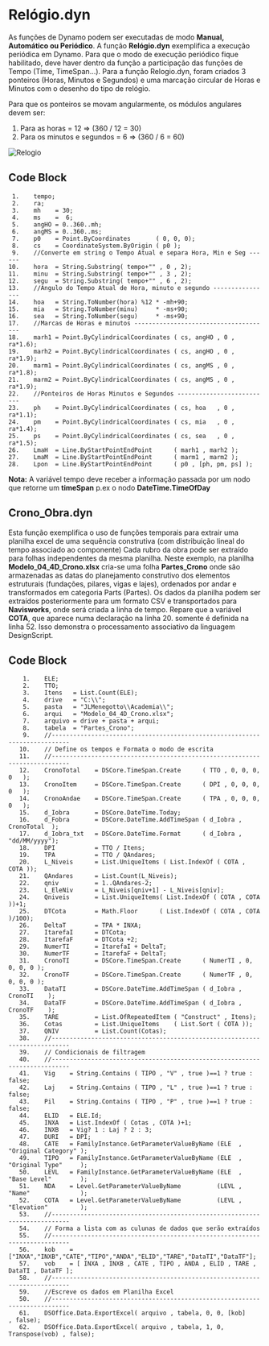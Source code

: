 # Relógio.dyn

As funções de Dynamo podem ser executadas de modo **Manual, Automático ou Periódico**. A função **Relógio.dyn** exemplifica a execução periódica em Dynamo. Para que o modo de execução periódico fique habilitado, deve haver dentro da função a participação das funções de Tempo (Time, TimeSpan...). Para a função Relogio.dyn, foram criados 3 ponteiros (Horas, Minutos e Segundos) e uma marcação circular de Horas e Minutos com o desenho do tipo de relógio.

Para que os ponteiros se movam angularmente, os módulos angulares devem ser:

 1. Para as horas = 12 => (360 / 12 = 30) 
 2. Para os minutos e segundos = 6 => (360 / 6 = 60)

![Relogio](https://github.com/JLMenegotto/AulasBIM/assets/9437020/ae27a62a-6541-4627-aa92-0322273bf85a)

## Code Block

     1.    tempo;
     2.    ra;
     3.    mh    = 30;
     4.    ms    =  6;
     5.    angHO = 0..360..mh;
     6.    angMS = 0..360..ms;
     7.    p0    = Point.ByCoordinates       ( 0, 0, 0);
     8.    cs    = CoordinateSystem.ByOrigin ( p0 );
     9.    //Converte em string o Tempo Atual e separa Hora, Min e Seg ------
    10.    hora  = String.Substring( tempo+"" , 0 , 2);
    11.    minu  = String.Substring( tempo+"" , 3 , 2);
    12.    segu  = String.Substring( tempo+"" , 6 , 2);
    13.    //Angulo do Tempo Atual de Hora, minuto e segundo ----------------
    14.    hoa   = String.ToNumber(hora) %12 * -mh+90;
    15.    mia   = String.ToNumber(minu)     * -ms+90;
    16.    sea   = String.ToNumber(segu)     * -ms+90;
    17.    //Marcas de Horas e minutos --------------------------------------
    18.    marh1 = Point.ByCylindricalCoordinates ( cs, angHO , 0 , ra*1.6);
    19.    marh2 = Point.ByCylindricalCoordinates ( cs, angHO , 0 , ra*1.9);
    20.    marm1 = Point.ByCylindricalCoordinates ( cs, angMS , 0 , ra*1.8);
    21.    marm2 = Point.ByCylindricalCoordinates ( cs, angMS , 0 , ra*1.9);
    22.    //Ponteiros de Horas Minutos e Segundos --------------------------
    23.    ph    = Point.ByCylindricalCoordinates ( cs, hoa   , 0 , ra*1.1);
    24.    pm    = Point.ByCylindricalCoordinates ( cs, mia   , 0 , ra*1.4);
    25.    ps    = Point.ByCylindricalCoordinates ( cs, sea   , 0 , ra*1.5);
    26.    LmaH  = Line.ByStartPointEndPoint      ( marh1 , marh2 );
    27.    LmaM  = Line.ByStartPointEndPoint      ( marm1 , marm2 );
    28.    Lpon  = Line.ByStartPointEndPoint      ( p0 , [ph, pm, ps] );

**Nota:** A variável tempo deve receber a informação passada por um nodo que retorne um **timeSpan** p.ex o nodo **DateTime.TimeOfDay**

## Crono_Obra.dyn
Esta função exemplifica o uso de funções temporais para extrair uma planilha excel de uma sequência construtiva (com distribuição lineal do tempo associado ao componente) 
Cada rubro da obra pode ser extraído para folhas independentes da mesma planilha. Neste exemplo, na planilha **Modelo_04_4D_Crono.xlsx** cria-se uma folha  **Partes_Crono** onde são armazenadas as datas do planejamento construtivo dos elementos estruturais (fundações, pilares, vigas e lajes), ordenados por andar e transformados em categoria Parts (Partes). Os dados da planilha podem ser extraídos posteriormente para um formato CSV e transportados para **Navisworks**, onde será criada a linha de tempo.
Repare que a variável **COTA**, que aparece numa declaração na linha 20.  somente é definida na linha 52. Isso demonstra o processamento associativo da linguagem DesignScript.

## Code Block
        1.    ELE;
        2.    TTO;
        3.    Itens   = List.Count(ELE); 
        4.    drive   = "C:\\";
        5.    pasta   = "JLMenegotto\\Academia\\";
        6.    arqui   = "Modelo_04_4D_Crono.xlsx";
        7.    arquivo = drive + pasta + arqui;
        8.    tabela  = "Partes_Crono";
        9.    //---------------------------------------------------------------------------
       10.    // Define os tempos e Formata o modo de escrita
       11.    //---------------------------------------------------------------------------
       12.    CronoTotal    = DSCore.TimeSpan.Create      ( TTO , 0, 0, 0, 0   );
       13.    CronoItem     = DSCore.TimeSpan.Create      ( DPI , 0, 0, 0, 0   );
       14.    CronoAndae    = DSCore.TimeSpan.Create      ( TPA , 0, 0, 0, 0   );
       15.    d_Iobra       = DSCore.DateTime.Today;
       16.    d_Fobra       = DSCore.DateTime.AddTimeSpan ( d_Iobra , CronoTotal  );
       17.    d_Iobra_txt   = DSCore.DateTime.Format      ( d_Iobra , "dd/MM/yyyy");
       18.    DPI           = TTO / Itens;
       19.    TPA           = TTO / QAndares;
       20.    L_Niveis      = List.UniqueItems ( List.IndexOf ( COTA , COTA ));
       21.    QAndares      = List.Count(L_Niveis);
       22.    qniv          = 1..QAndares-2;
       23.    L_EleNiv      = L_Niveis[qniv+1] - L_Niveis[qniv];
       24.    Qniveis       = List.UniqueItems( List.IndexOf ( COTA , COTA ))+1;
       25.    DTCota        = Math.Floor      ( List.IndexOf ( COTA , COTA )/100);
       26.    DeltaT        = TPA * INXA;
       27.    ItarefaI      = DTCota;
       28.    ItarefaF      = DTCota +2;
       29.    NumerTI       = ItarefaI + DeltaT;
       30.    NumerTF       = ItarefaF + DeltaT;
       31.    CronoTI       = DSCore.TimeSpan.Create      ( NumerTI , 0, 0, 0, 0 );
       32.    CronoTF       = DSCore.TimeSpan.Create      ( NumerTF , 0, 0, 0, 0 );
       33.    DataTI        = DSCore.DateTime.AddTimeSpan ( d_Iobra , CronoTI    );
       34.    DataTF        = DSCore.DateTime.AddTimeSpan ( d_Iobra , CronoTF    );
       35.    TARE          = List.OfRepeatedItem ( "Construct" , Itens);
       36.    Cotas         = List.UniqueItems    ( List.Sort ( COTA ));
       37.    QNIV          = List.Count(Cotas);
       38.    //---------------------------------------------------------------------------
       39.    // Condicionais de filtragem
       40.    //---------------------------------------------------------------------------
       41.    Vig    = String.Contains ( TIPO , "V" , true )==1 ? true : false;
       42.    Laj    = String.Contains ( TIPO , "L" , true )==1 ? true : false;
       43.    Pil    = String.Contains ( TIPO , "P" , true )==1 ? true : false;
       44.    ELID   = ELE.Id;
       45.    INXA   = List.IndexOf ( Cotas , COTA )+1;
       46.    INXB   = Vig? 1 : Laj ? 2 : 3;
       47.    DURI   = DPI;
       48.    CATE   = FamilyInstance.GetParameterValueByName (ELE  , "Original Category" );
       49.    TIPO   = FamilyInstance.GetParameterValueByName (ELE  , "Original Type"     );
       50.    LEVL   = FamilyInstance.GetParameterValueByName (ELE  , "Base Level"        );
       51.    NDA    = Level.GetParameterValueByName          (LEVL , "Name"              );
       52.    COTA   = Level.GetParameterValueByName          (LEVL , "Elevation"         );
       53.    //---------------------------------------------------------------------------
       54.    // Forma a lista com as culunas de dados que serão extraídos 
       55.    //---------------------------------------------------------------------------
       56.    kob    = ["INXA","INXB","CATE","TIPO","ANDA","ELID","TARE","DataTI","DataTF"];
       57.    vob    = [ INXA , INXB , CATE , TIPO , ANDA , ELID , TARE , DataTI , DataTF ];
       58.    //---------------------------------------------------------------------------
       59.    //Escreve os dados em Planilha Excel
       50.    //---------------------------------------------------------------------------
       61.    DSOffice.Data.ExportExcel( arquivo , tabela, 0, 0, [kob]          , false);
       62.    DSOffice.Data.ExportExcel( arquivo , tabela, 1, 0, Transpose(vob) , false);  
